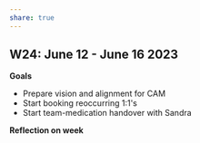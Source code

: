 ```yaml
---  
share: true  
---  
```

## W24: June 12 - June 16 2023  
**Goals**  
- Prepare vision and alignment for CAM  
- Start booking reoccurring 1:1's  
- Start team-medication handover with Sandra  
  
**Reflection on week**